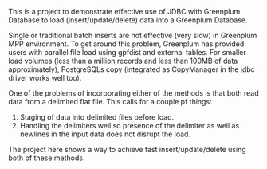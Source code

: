 This is a project to demonstrate effective use of JDBC with Greenplum Database to load (insert/update/delete) data into a Greenplum Database.

Single or traditional batch inserts are not effective (very slow) in Greenplum MPP environment. To get around this problem, Greenplum has provided
users with parallel file load using gpfdist and external tables. For smaller load volumes (less than a million records and less than 100MB of data approximately),
PostgreSQLs copy (integrated as CopyManager in the jdbc driver works well too).

One of the problems of incorporating either of the methods is that both read data from a delimited flat file. This calls for a couple pf things:
1. Staging of data into delimited files before load.
2. Handling the delimiters well so presence of the delimiter as well as newlines in the input data does not disrupt the load.

The project here shows a way to achieve fast insert/update/delete using both of these methods.
